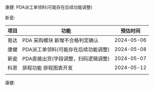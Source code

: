 康健: PDA派工单领料(可能存在后续功能调整)

新瓷: 





| 项目 | 功能                                | 预估时间   |
| ---- | ----------------------------------- | ---------- |
| 易达 | PDA 采购模块 新增不合格判定确认     | 2024-05-06 |
| 康健 | PDA派工单领料(可能存在后续功能调整) | 2024-05-08 |
| 新瓷 | PDA直接出货(字段调整，扫码逻辑调整) | 2024-05-07 |
| 科恩 | 排程功能 排程图表开发               | 2024-05-12 |
|      |                                     |            |



康健: 